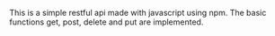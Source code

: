 This is a simple restful api made with javascript using npm. The basic functions get, post, delete and put are implemented.

